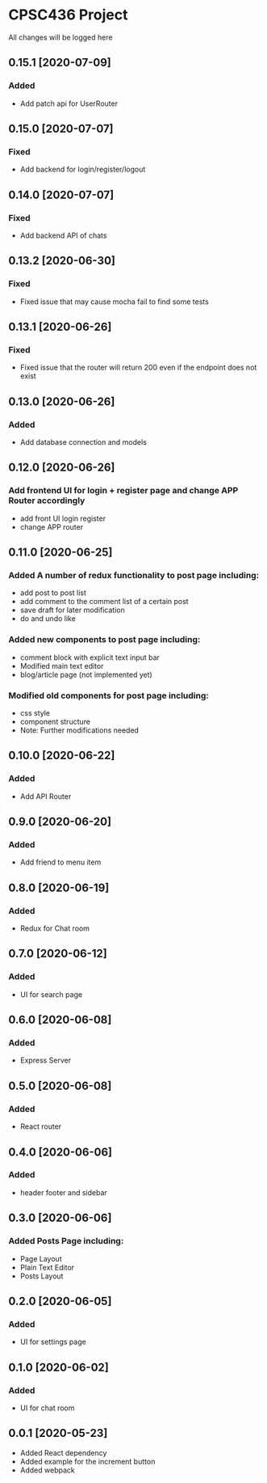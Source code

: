 # CPSC436 Project

All changes will be logged here

## 0.15.1 [2020-07-09]
### Added
- Add patch api for UserRouter

## 0.15.0 [2020-07-07]
### Fixed
- Add backend for login/register/logout

## 0.14.0 [2020-07-07]
### Fixed
- Add backend API of chats

## 0.13.2 [2020-06-30]
### Fixed
- Fixed issue that may cause mocha fail to find some tests

## 0.13.1 [2020-06-26]
### Fixed
- Fixed issue that the router will return 200 even if the endpoint does not exist

## 0.13.0 [2020-06-26]
### Added 
- Add database connection and models

## 0.12.0 [2020-06-26]
### Add frontend UI for login + register page and change APP Router accordingly
- add front UI login register
- change APP router

## 0.11.0 [2020-06-25]
### Added A number of redux functionality to post page including:
- add post to post list
- add comment to the comment list of a certain post
- save draft for later modification
- do and undo like
### Added new components to post page including:
- comment block with explicit text input bar
- Modified main text editor
- blog/article page (not implemented yet)
### Modified old components for post page including:
- css style
- component structure
- Note: Further modifications needed

## 0.10.0 [2020-06-22]
### Added 
- Add API Router

## 0.9.0 [2020-06-20]
### Added 
- Add friend to menu item

## 0.8.0 [2020-06-19]
### Added 
- Redux for Chat room

## 0.7.0 [2020-06-12]
### Added 
- UI for search page

## 0.6.0 [2020-06-08]
### Added 
- Express Server

## 0.5.0 [2020-06-08]
### Added 
- React router

## 0.4.0 [2020-06-06]
### Added 
- header footer and sidebar

## 0.3.0 [2020-06-06]
### Added Posts Page including:
- Page Layout
- Plain Text Editor
- Posts Layout

## 0.2.0 [2020-06-05]
### Added
- UI for settings page

## 0.1.0 [2020-06-02]
### Added
- UI for chat room

## 0.0.1 [2020-05-23]
- Added React dependency
- Added example for the increment button
- Added webpack
